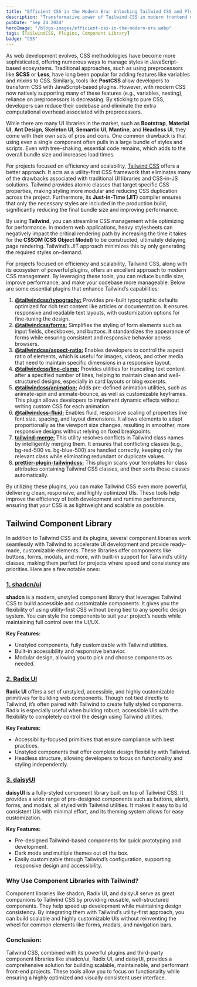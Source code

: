 ```yaml
---
title: "Efficient CSS in the Modern Era: Unlocking Tailwind CSS and Plugin Ecosystem"
description: "Transformative power of Tailwind CSS in modern frontend development. Discover how this utility-first framework, combined with its ecosystem of powerful plugins and component libraries, can streamline your CSS workflow, enhance scalability, and improve performance. We delve into essential plugins like Tailwind Typography, Fluid, Merge, and Animation, along with versatile component libraries such as shadcn, Radix UI, and daisyUI. Whether you’re building responsive interfaces or optimizing load times, this guide will equip you with the knowledge to harness Tailwind CSS effectively for your next project."
pubDate: "Sep 24 2024"
heroImage: "/blogs-images/efficient-css-in-the-modern-era.webp"
tags: [TailwindCSS, Plugins, Component Library]
badge: "CSS"
---
```


As web development evolves, CSS methodologies have become more sophisticated, offering numerous ways to manage styles in JavaScript-based ecosystems. Traditional approaches, such as using preprocessors like **SCSS** or **Less**, have long been popular for adding features like variables and mixins to CSS. Similarly, tools like **PostCSS** allow developers to transform CSS with JavaScript-based plugins. However, with modern CSS now natively supporting many of these features (e.g., variables, nesting), reliance on preprocessors is decreasing. By sticking to pure CSS, developers can reduce their codebase and eliminate the extra computational overhead associated with preprocessors.

While there are many UI libraries in the market, such as **Bootstrap**, **Material UI**, **Ant Design**, **Skeleton UI**, **Semantic UI**, **Mantine**, and **Headless UI**, they come with their own sets of pros and cons. One common drawback is that using even a single component often pulls in a large bundle of styles and scripts. Even with tree-shaking, essential code remains, which adds to the overall bundle size and increases load times.

For projects focused on efficiency and scalability, [Tailwind CSS](https://tailwindcss.com/) offers a better approach. It acts as a utility-first CSS framework that eliminates many of the drawbacks associated with traditional UI libraries and CSS-in-JS solutions. Tailwind provides atomic classes that target specific CSS properties, making styling more modular and reducing CSS duplication across the project. Furthermore, its **Just-in-Time (JIT)** compiler ensures that only the necessary styles are included in the production build, significantly reducing the final bundle size and improving performance.

By using **Tailwind**, you can streamline CSS management while optimizing for performance. In modern web applications, heavy stylesheets can negatively impact the critical rendering path by increasing the time it takes for the **CSSOM (CSS Object Model)** to be constructed, ultimately delaying page rendering. Tailwind’s JIT approach minimizes this by only generating the required styles on-demand.

For projects focused on efficiency and scalability, Tailwind CSS, along with its ecosystem of powerful plugins, offers an excellent approach to modern CSS management. By leveraging these tools, you can reduce bundle size, improve performance, and make your codebase more manageable. Below are some essential plugins that enhance Tailwind’s capabilities:

1.	**[@tailwindcss/typography:](https://github.com/tailwindlabs/tailwindcss-typography)** Provides pre-built typographic defaults optimized for rich text content like articles or documentation. It ensures responsive and readable text layouts, with customization options for fine-tuning the design.
2.	**[@tailwindcss/forms:](https://github.com/tailwindlabs/tailwindcss-forms)** Simplifies the styling of form elements such as input fields, checkboxes, and buttons. It standardizes the appearance of forms while ensuring consistent and responsive behavior across browsers.
3.	**[@tailwindcss/aspect-ratio:](https://github.com/tailwindlabs/tailwindcss-aspect-ratio)** Enables developers to control the aspect ratio of elements, which is useful for images, videos, and other media that need to maintain specific dimensions in a responsive layout.
4.	**[@tailwindcss/line-clamp:](https://github.com/tailwindlabs/tailwindcss-line-clamp)** Provides utilities for truncating text content after a specified number of lines, helping to maintain clean and well-structured designs, especially in card layouts or blog excerpts.
5.	**[@tailwindcss/animation:](https://www.npmjs.com/package/tailwindcss-animate)** Adds pre-defined animation utilities, such as animate-spin and animate-bounce, as well as customizable keyframes. This plugin allows developers to implement dynamic effects without writing custom CSS for each animation.
6.	**[@tailwindcss-fluid:](https://fluid.tw/)** Enables fluid, responsive scaling of properties like font size, spacing, and layout dimensions. It allows elements to adapt proportionally as the viewport size changes, resulting in smoother, more responsive designs without relying on fixed breakpoints.
7.	**[tailwind-merge:](https://www.npmjs.com/package/tailwind-merge)** This utility resolves conflicts in Tailwind class names by intelligently merging them. It ensures that conflicting classes (e.g., bg-red-500 vs. bg-blue-500) are handled correctly, keeping only the relevant class while eliminating redundant or duplicate values.
8.	**[prettier-plugin-tailwindcss:](https://tailwindcss.com/blog/automatic-class-sorting-with-prettier)** This plugin scans your templates for class attributes containing Tailwind CSS classes, and then sorts those classes automatically.

By utilizing these plugins, you can make Tailwind CSS even more powerful, delivering clean, responsive, and highly optimized UIs. These tools help improve the efficiency of both development and runtime performance, ensuring that your CSS is as lightweight and scalable as possible.



## Tailwind Component Library

In addition to Tailwind CSS and its plugins, several component libraries work seamlessly with Tailwind to accelerate UI development and provide ready-made, customizable elements. These libraries offer components like buttons, forms, modals, and more, with built-in support for Tailwind’s utility classes, making them perfect for projects where speed and consistency are priorities. Here are a few notable ones:

### [1. shadcn/ui](https://ui.shadcn.com/)

**shadcn** is a modern, unstyled component library that leverages Tailwind CSS to build accessible and customizable components. It gives you the flexibility of using utility-first CSS without being tied to any specific design system. You can style the components to suit your project’s needs while maintaining full control over the UI/UX.

**Key Features:**

- Unstyled components, fully customizable with Tailwind utilities.
- Built-in accessibility and responsive behavior.
- Modular design, allowing you to pick and choose components as needed.

### [2. Radix UI](https://www.radix-ui.com/)

**Radix UI** offers a set of unstyled, accessible, and highly customizable primitives for building web components. Though not tied directly to Tailwind, it’s often paired with Tailwind to create fully styled components. Radix is especially useful when building robust, accessible UIs with the flexibility to completely control the design using Tailwind utilities.

**Key Features:**

- Accessibility-focused primitives that ensure compliance with best practices.
- Unstyled components that offer complete design flexibility with Tailwind.
- Headless structure, allowing developers to focus on functionality and styling independently.


### [3. daisyUI](https://daisyui.com/)

**daisyUI** is a fully-styled component library built on top of Tailwind CSS. It provides a wide range of pre-designed components such as buttons, alerts, forms, and modals, all styled with Tailwind utilities. It makes it easy to build consistent UIs with minimal effort, and its theming system allows for easy customization.

**Key Features:**

- Pre-designed Tailwind-based components for quick prototyping and development.
- Dark mode and multiple themes out of the box.
- Easily customizable through Tailwind’s configuration, supporting responsive design and accessibility.


### Why Use Component Libraries with Tailwind?

Component libraries like shadcn, Radix UI, and daisyUI serve as great companions to Tailwind CSS by providing reusable, well-structured components. They help speed up development while maintaining design consistency. By integrating them with Tailwind’s utility-first approach, you can build scalable and highly customizable UIs without reinventing the wheel for common elements like forms, modals, and navigation bars.

### Conclusion:

Tailwind CSS, combined with its powerful plugins and third-party component libraries like shadcn/ui, Radix UI, and daisyUI, provides a comprehensive solution for building scalable, maintainable, and performant front-end projects. These tools allow you to focus on functionality while ensuring a highly optimized and visually consistent user interface.